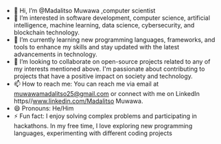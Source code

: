- 👋 Hi, I’m @Madalitso Muwawa ,computer scientist
- 👀 I’m interested in software development, computer science, artificial intelligence, machine learning, data science,  cybersecurity, and blockchain technology.
- 🌱 I’m currently learning new programming languages, frameworks, and tools to enhance my skills
     and stay updated with the latest advancements in technology.
- 💞️ I’m looking to collaborate on open-source projects related to any of my interests mentioned above.
    I'm passionate about contributing to projects that have a positive impact on society and technology.
- 📫 How to reach me: You can reach me via email at muwawamadalitso25@gmail.com
   or connect with me on LinkedIn https//www.linkedin.com/Madalitso Muwawa.
- 😄 Pronouns: He/Him
- ⚡ Fun fact: I enjoy solving complex problems and participating in hackathons.
   In my free time, I love exploring new programming languages, experimenting with different coding projects


